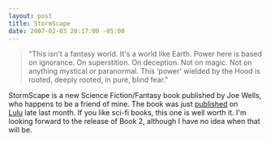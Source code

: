 ```yaml
---
layout: post
title: StormScape
date: 2007-02-03 20:17:00 -05:00
---
```


> "This isn't a fantasy world. It's a world like Earth. Power here is based on ignorance. On superstition. On deception. Not on magic. Not on anything mystical or paranormal. This ‘power' wielded by the Hood is rooted, deeply rooted, in pure, blind fear."

StormScape is a new Science Fiction/Fantasy book published by Joe Wells, who happens to be a friend of mine. The book was just [published](http://www.lulu.com/content/646547) on [Lulu](http://www.lulu.com/) late last month. If you like sci-fi books, this one is well worth it. I'm looking forward to the release of Book 2, although I have no idea when that will be.
